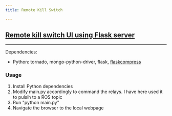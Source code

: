 ```yaml
---
title: Remote Kill Switch

---
```

## [Remote kill switch UI using Flask server](https://github.com/pa1tech/anveshak/tree/master/flask_kill)
***
Dependencies:
* Python: tornado, mongo-python-driver, flask, [flaskcompress](https://github.com/colour-science/flask-compress)

### Usage
1. Install Python dependencies
2. Modify main.py accordingly to command the relays. I have here used it to pulsih to a ROS topic
2. Run "python main.py"
3. Navigate the browser to the local webpage